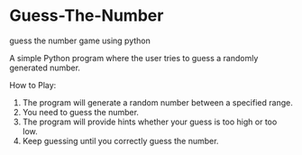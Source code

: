 # Guess-The-Number
guess the number game using python

A simple Python program where the user tries to guess a randomly generated number.

   How to Play:
   
1) The program will generate a random number between a specified range.
2) You need to guess the number.
3) The program will provide hints whether your guess is too high or too low.
4) Keep guessing until you correctly guess the number.
